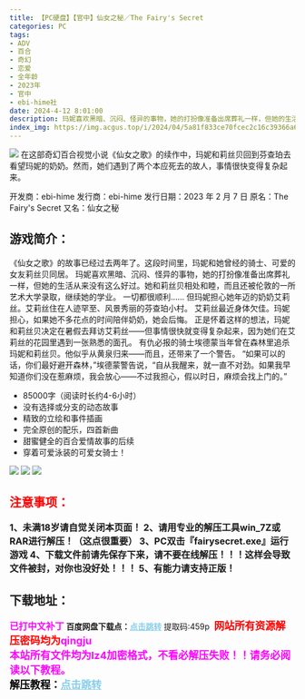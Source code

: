 ```yaml
---
title: 【PC硬盘】【官中】仙女之秘／The Fairy's Secret
categories: PC
tags:
- ADV
- 百合
- 奇幻
- 恋爱
- 全年龄
- 2023年
- 官中
- ebi-hime社
date: 2024-4-12 8:01:00
description: 玛妮喜欢黑暗、沉闷、怪异的事物，她的打扮像准备出席葬礼一样，但她的生活从来没有这么好过。她和莉丝贝相处和睦，而且还被伦敦的一所艺术大学录取，继续她的学业。一切都很顺利……
index_img: https://img.acgus.top/i/2024/04/5a81f833ce70fcec2c16c39366a61d71.webp
---
```

![](https://img.acgus.top/i/2024/04/5a81f833ce70fcec2c16c39366a61d71.webp)
在这部奇幻百合视觉小说《仙女之歌》的续作中，玛妮和莉丝贝回到芬查珀去看望玛妮的奶奶。然而，她们遇到了两个本应死去的故人，事情很快变得复杂起来。

开发商：ebi-hime
发行商：ebi-hime
发行日期：2023 年 2 月 7 日
原名：The Fairy's Secret
又名：仙女之秘

## 游戏简介：
《仙女之歌》的故事已经过去两年了。这段时间里，玛妮和她曾经的骑士、可爱的女友莉丝贝同居。
玛妮喜欢黑暗、沉闷、怪异的事物，她的打扮像准备出席葬礼一样，但她的生活从来没有这么好过。她和莉丝贝相处和睦，而且还被伦敦的一所艺术大学录取，继续她的学业。
一切都很顺利……
但玛妮担心她年迈的奶奶艾莉丝。艾莉丝住在人迹罕至、风景秀丽的芬查珀小村。
艾莉丝最近身体欠佳。玛妮担心，如果她不多花点的时间陪伴奶奶，她会后悔。
正是怀着这样的想法，玛妮和莉丝贝决定在暑假去拜访艾莉丝——但事情很快就变得复杂起来，因为她们在艾莉丝的花园里遇到一张熟悉的面孔。
有仇必报的骑士埃德蒙当年曾在森林里追杀玛妮和莉丝贝。他似乎从黄泉归来——而且，还带来了一个警告。
“如果可以的话，你们最好避开森林，”埃德蒙警告说，“自从我醒来，就一直不对劲。如果我早知道你们没在惹麻烦，我会放心——不过我担心，假以时日，麻烦会找上门的。”

- 85000字（阅读时长约4-6小时）
- 没有选择或分支的动态故事
- 精致的立绘和事件插画
- 完全原创的配乐，四首新曲
- 甜蜜健全的百合爱情故事的后续
- 穿着可爱泳装的可爱女骑士！

![](https://img.acgus.top/i/2024/04/494b667bb1de97a07b158b129413ca61.webp)
![](https://img.acgus.top/i/2024/04/2e6d99170a630dc02cda91ca9ebdd1d6.webp)
![](https://img.acgus.top/i/2024/04/992f5a90ce7d40563e5655d86667eeb7.webp)




## <font color=#FF0000 >注意事项：</font>
<font size=3><b>1、未满18岁请自觉关闭本页面！
2、请用专业的解压工具win_7Z或RAR进行解压！（这点很重要）
3、PC双击『fairysecret.exe』运行游戏
4、下载文件前请先保存下来，请不要在线解压！！！这样会导致文件被封，对你也没好处！！！
5、有能力请支持正版！</b></font>

## 下载地址：
<font color=#FF00FF size=3><b>已打中文补丁</b></font>
<b>百度网盘下载点：</b><a href="https://pan.baidu.com/s/1QuKuiVoBFcPZvDcbPEi4Eg?pwd=459p" style="color: #87CEEB;"><b>点击跳转</b></a> 提取码:459p
<a style="padding: 0" href="https://post.qingju.org/AD/"><img style="max-width:100%" src="https://img.acgus.top/i/2024/07/478f689b8021d8d499ab43d21acf137a.gif" alt=""></a>
<b><font color=#FF0000 size=4>网站所有资源解压密码均为</b></font><b><font color=#FF00FF size=4>qingju</font><font color=#FF0000 ></font></b><br><b><font color=#FF00FF size=4>本站所有文件均为lz4加密格式，不看必解压失败！！请务必阅读以下教程。</b></font><br><b><font color=#000 size=4>解压教程：</b><a href="https://post.qingju.org/tutorial/000/" style="color: #87CEEB;"><b>点击跳转</b></a>